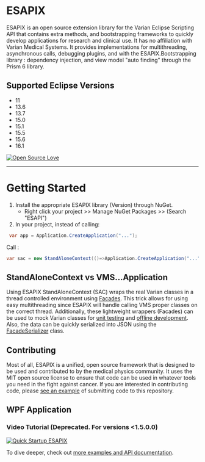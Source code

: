ESAPIX
===================

ESAPIX is an open source extension library for the Varian Eclipse Scripting API that contains extra methods, and bootstrapping frameworks to quickly develop applications for research and clinical use. 
It has no affiliation with Varian Medical Systems. It provides implementations for multithreading, asynchronous calls, 
debugging plugins, and with the ESAPIX.Bootstrapping library : dependency injection, and view model "auto finding" through the Prism 6 library.


## Supported Eclipse Versions
* 11
* 13.6
* 13.7
* 15.0
* 15.1
* 15.5
* 15.6
* 16.1


[![Open Source Love](https://badges.frapsoft.com/os/mit/mit.svg?v=102)](https://github.com/ellerbrock/open-source-badge/)

----------

# Getting Started
1. Install the appropriate ESAPIX library (Version) through NuGet. 
	* Right click your project >> Manage NuGet Packages >> (Search "ESAPI")
2. In your project, instead of calling:

```cs
 var app = Application.CreateApplication("...");
 ```
 Call :
 ```cs
 var sac = new StandAloneContext(()=>Application.CreateApplication("..."));
  ```

## StandAloneContext vs VMS...Application
Using ESAPIX StandAloneContext (SAC) wraps the real Varian classes in a thread controlled environment using [Facades]("https://rexcardan.github.io/ESAPIX/articles/facades.html"). This trick allows for
using easy multithreading since ESAPIX will handle calling VMS proper classes on the correct thread. Additionally, these lightweight wrappers (Facades) can be used to 
mock Varian classes for [unit testing](https://www.youtube.com/watch?v=HUuCU2Hplgw) and [offline development]("https://www.youtube.com/watch?v=pxazDPo3Ugc"). Also, the data can be quickly serialized
into JSON using the [FacadeSerializer](https://github.com/rexcardan/ESAPIX/blob/master/ESAPIX/Facade/Serialization/FacadeSerializer.cs) class.

## Contributing
Most of all, ESAPIX is a unified, open source framework that is designed to be used and contributed to by the medical physics community. It uses the MIT open source license to ensure that
code can be used in whatever tools you need in the fight against cancer. If you are interested in contributing code, please [see an example]("https://www.youtube.com/watch?v=Zq2wasAW6iw") of submitting code to this repository.
## WPF Application
### Video Tutorial (Deprecated. For versions <1.5.0.0)
[![Quick Startup ESAPIX](https://img.youtube.com/vi/qPVIR8Jxs94/0.jpg)](https://www.youtube.com/watch?v=qPVIR8Jxs94) 

To dive deeper, check out [more examples and API documentation](https://rexcardan.github.io/ESAPIX/).

